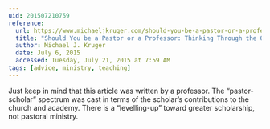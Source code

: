 ```yaml
---
uid: 201507210759
reference:
  url: https://www.michaeljkruger.com/should-you-be-a-pastor-or-a-professor-thinking-through-the-options/
  title: "Should You be a Pastor or a Professor: Thinking Through the Options"
  author: Michael J. Kruger
  date: July 6, 2015
  accessed: Tuesday, July 21, 2015 at 7:59 AM
tags: [advice, ministry, teaching]
---
```


Just keep in mind that this article was written by a professor. The “pastor-scholar” spectrum was cast in terms of the scholar’s contributions to the church and academy. There is a “levelling-up” toward greater scholarship, not pastoral ministry.